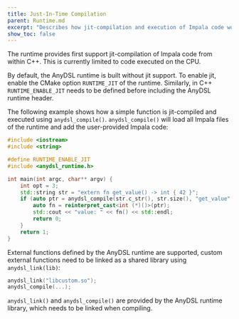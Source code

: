 ```yaml
---
title: Just-In-Time Compilation
parent: Runtime.md
excerpt: "Describes how jit-compilation and execution of Impala code works from within C/C++."
show_toc: false
---
```


The runtime provides first support jit-compilation of Impala code from within C++.
This is currently limited to code executed on the CPU.

By default, the AnyDSL runtime is built without jit support.
To enable jit, enable the CMake option ```RUNTIME_JIT``` of the runtime.
Similarly, in C++ ```RUNTIME_ENABLE_JIT``` needs to be defined before including the AnyDSL runtime header.

The following example shows how a simple function is jit-compiled and executed using ```anydsl_compile()```.
```anydsl_compile()``` will load all Impala files of the runtime and add the user-provided Impala code: 
```c++
#include <iostream>
#include <string>

#define RUNTIME_ENABLE_JIT
#include <anydsl_runtime.h>

int main(int argc, char** argv) {
    int opt = 3;
    std::string str = "extern fn get_value() -> int { 42 }";
    if (auto ptr = anydsl_compile(str.c_str(), str.size(), "get_value", opt)) {
        auto fn = reinterpret_cast<int (*)()>(ptr);
        std::cout << "value: " << fn() << std::endl;
        return 0;
    }
    return 1;
}
```

External functions defined by the AnyDSL runtime are supported, custom external functions need to be linked as a shared library using ```anydsl_link(lib)```: 
```c++
anydsl_link("libcustom.so");
anydsl_compile(...);
```

```anydsl_link()``` and ```anydsl_compile()``` are provided by the AnyDSL runtime library, which needs to be linked when compiling.
